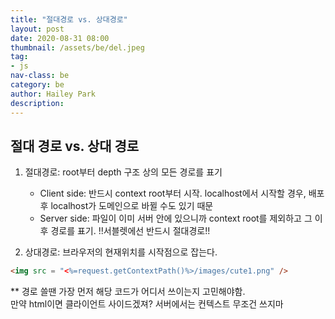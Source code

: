 ```yaml
---
title: "절대경로 vs. 상대경로"
layout: post
date: 2020-08-31 08:00
thumbnail: /assets/be/del.jpeg
tag:
- js
nav-class: be
category: be
author: Hailey Park
description: 
---
```


## 절대 경로 vs. 상대 경로

1. 절대경로: root부터 depth 구조 상의 모든 경로를 표기
   - Client side: 반드시 context root부터 시작. localhost에서 시작할 경우, 배포 후 localhost가 도메인으로 바뀔 수도 있기 때문
   - Server side: 파일이 이미 서버 안에 있으니까 context root를 제외하고 그 이후 경로를 표기. !!서블렛에선 반드시 절대경로!!

2. 상대경로: 브라우저의 현재위치를 시작점으로 잡는다. 

```html
<img src = "<%=request.getContextPath()%>/images/cute1.png" /> 
```

** 경로 쓸땐 가장 먼저 해당 코드가 어디서 쓰이는지 고민해야함.  
만약 html이면 클라이언트 사이드겠져? 서버에서는 컨텍스트 무조건 쓰지마